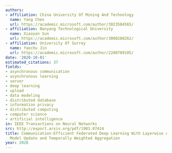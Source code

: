 ```yaml
---
authors:
- affiliation: China University Of Mining And Technology
  name: Yang Chen
  url: https://academic.microsoft.com/author/3023584565/
- affiliation: Nanyang Technological University
  name: Xiaoyan Sun
  url: https://academic.microsoft.com/author/3000288262/
- affiliation: University Of Surrey
  name: Yaochu Jin
  url: https://academic.microsoft.com/author/2280789105/
date: '2020-10-01'
estimated_citations: 37
fields:
- asynchronous communication
- asynchronous learning
- server
- deep learning
- upload
- data modeling
- distributed database
- information privacy
- distributed computing
- computer science
- artificial intelligence
in: IEEE Transactions on Neural Networks
src: http://export.arxiv.org/pdf/1903.07424
title: Communication-Efficient Federated Deep Learning With Layerwise Asynchronous
  Model Update and Temporally Weighted Aggregation
year: 2020
---
```

